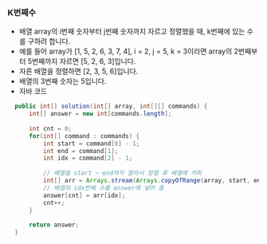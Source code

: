 ### K번째수
  - 배열 array의 i번째 숫자부터 j번째 숫자까지 자르고 정렬했을 때, k번째에 있는 수를 구하려 합니다.
  - 예를 들어 array가 [1, 5, 2, 6, 3, 7, 4], i = 2, j = 5, k = 3이라면 array의 2번째부터 5번째까지 자르면 [5, 2, 6, 3]입니다.
  - 자른 배열을 정렬하면 [2, 3, 5, 6]입니다.
  - 배열의 3번째 숫자는 5입니다.
  - 자바 코드
  ```java
    public int[] solution(int[] array, int[][] commands) {
        int[] answer = new int[commands.length];
        
        int cnt = 0;
        for(int[] command : commands) {
            int start = command[0] - 1;
            int end = command[1];
            int idx = command[2] - 1;
            
            // 배열을 start ~ end까지 잘라서 정렬 후 배열에 카피
            int[] arr = Arrays.stream(Arrays.copyOfRange(array, start, end)).sorted().toArray();
            // 배열의 idx번째 수를 answer에 넣어 줌
            answer[cnt] = arr[idx];
            cnt++;
        }
        
        return answer;
    }
  ```
